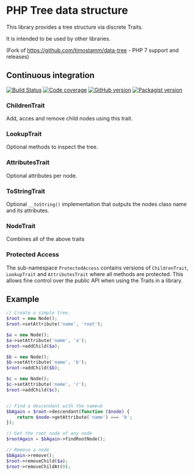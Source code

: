 PHP Tree data structure
=======================

This library provides a tree structure via discrete Traits. 

It is intended to be used by other libraries.  

(Fork of https://github.com/timostamm/data-tree - PHP 7 support and releases)


Continuous integration
------------
[![Build Status](https://travis-ci.org/hguenot/data-tree.svg)](https://travis-ci.org/hguenot/data-tree) 
[![Code coverage](https://img.shields.io/codecov/c/github/hguenot/data-tree.svg)](https://codecov.io/github/hguenot/data-tree) 
[![GitHub version](https://img.shields.io/github/release/hguenot/data-tree.svg)](https://github.com/hguenot/data-tree/releases) 
[![Packagist version](https://img.shields.io/packagist/v/hguenot/data-tree.svg)](https://packagist.org/packages/hguenot/data-tree)

### ChildrenTrait

Add, acces and remove child nodes using this trait.

### LookupTrait

Optional methods to inspect the tree.

### AttributesTrait

Optional attributes per node.

### ToStringTrait

Optional `__toString()` implementation that outputs the nodes class name and its attributes.

### NodeTrait

Combines all of the above traits

### Protected Access

The sub-namespace `ProtectedAccess` contains versions of `ChildrenTrait`, `LookupTrait` and `AttributesTrait` where all methods are protected. This allows fine control over the public API when using the Traits in a library.


## Example

```php
// Create a simple tree.
$root = new Node();
$root->setAttribute('name', 'root');

$a = new Node();
$a->setAttribute('name', 'a');
$root->addChild($a);

$b = new Node();
$b->setAttribute('name', 'b');
$root->addChild($b);

$c = new Node();
$c->setAttribute('name', 'c');
$root->addChild($c);


// Find a descendant with the name=b
$bAgain = $root->descendant(function ($node) {
	return $node->getAttribute('name') === 'b';
});

// Get the root node of any node
$rootAgain = $bAgain->findRootNode();

// Remove a node
$bAgain->remove();
$root->removeChild($a);
$root->removeChildAt(0);
```
